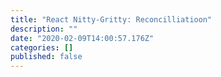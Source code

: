 ```yaml
---
title: "React Nitty-Gritty: Reconcilliatioon"
description: ""
date: "2020-02-09T14:00:57.176Z"
categories: []
published: false
---
```



